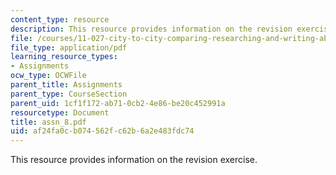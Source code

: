 ```yaml
---
content_type: resource
description: This resource provides information on the revision exercise.
file: /courses/11-027-city-to-city-comparing-researching-and-writing-about-cities-spring-2006/af24fa0cb074562fc62b6a2e483fdc74_assn_8.pdf
file_type: application/pdf
learning_resource_types:
- Assignments
ocw_type: OCWFile
parent_title: Assignments
parent_type: CourseSection
parent_uid: 1cf1f172-ab71-0cb2-4e86-be20c452991a
resourcetype: Document
title: assn_8.pdf
uid: af24fa0c-b074-562f-c62b-6a2e483fdc74
---
```

This resource provides information on the revision exercise.

